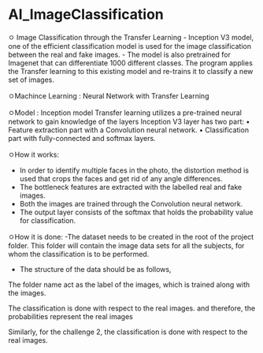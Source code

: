 # AI_ImageClassification
ㅇ Image Classification through the Transfer Learning
    - Inception V3 model, one of the efficient classification model is used for the image classification between the real and fake images.
    - The model is also pretrained for Imagenet that can differentiate 1000 different classes. The program applies the Transfer learning to this existing model and re-trains it to classify a new set of images.

ㅇMachince Learning : Neural Network with Transfer Learning

ㅇModel : Inception model 
Transfer learning utilizes a pre-trained neural network to gain knowledge of the layers
Inception V3 layer has two part:
  •	Feature extraction part with a Convolution neural network.
  •	Classification part with fully-connected and softmax layers.

ㅇHow it works:
  - In order to identify multiple faces in the photo, the distortion method is used that crops the faces and get rid of any angle differences.
  - The bottleneck features are extracted with the labelled real and fake images.
  - Both the images are trained through the Convolution neural network.
  - The output layer consists of the softmax that holds the probability value for classification.

ㅇHow it is done:
  -The dataset needs to be created in the root of the project folder. This folder will contain the image data sets for all the subjects, for whom the classification is to be performed.
  - The structure of the data should be as follows, 


The folder name act as the label of the images, which is trained along with the images.

The classification is done with respect to the real images. and therefore, the probabilities represent the real images

Similarly, for the challenge 2, the classification is done with respect to the real images.

